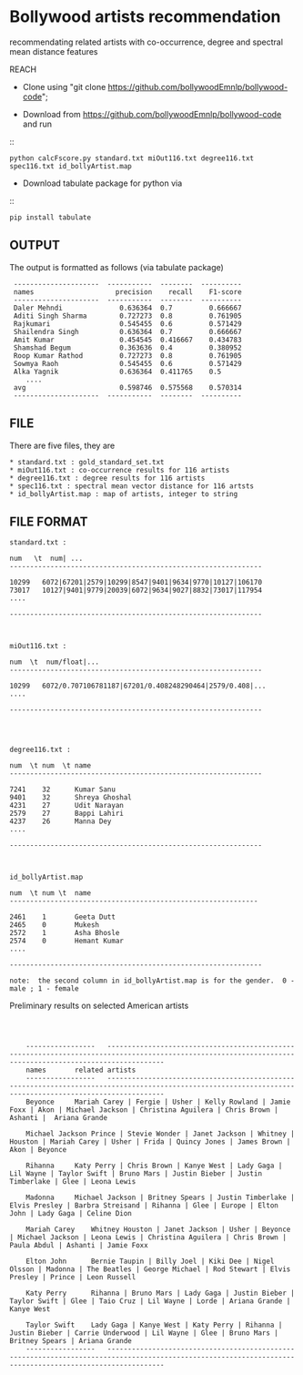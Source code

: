 # Bollywood artists recommendation
recommendating related artists with co-occurrence, degree and spectral mean distance features

REACH

* Clone using "git clone https://github.com/bollywoodEmnlp/bollywood-code";

* Download from https://github.com/bollywoodEmnlp/bollywood-code and run

::

    python calcFscore.py standard.txt miOut116.txt degree116.txt spec116.txt id_bollyArtist.map 


* Download tabulate package for python via 

::

    pip install tabulate



OUTPUT
------

 The output is formatted as follows (via tabulate package)

     ---------------------  -----------  --------  ----------
     names                    precision    recall    F1-score	    
     ---------------------  -----------  --------  ----------
     Daler Mehndi              0.636364  0.7         0.666667	    
     Aditi Singh Sharma        0.727273  0.8         0.761905	    
     Rajkumari                 0.545455  0.6         0.571429	    
     Shailendra Singh          0.636364  0.7         0.666667	    
     Amit Kumar                0.454545  0.416667    0.434783	    
     Shamshad Begum            0.363636  0.4         0.380952	   
     Roop Kumar Rathod         0.727273  0.8         0.761905	    
     Sowmya Raoh               0.545455  0.6         0.571429	    
     Alka Yagnik               0.636364  0.411765    0.5	    
        ....							    
     avg                       0.598746  0.575568    0.570314	    
     ---------------------  -----------  --------  ----------


FILE
----

 There are five files, they are 


    * standard.txt : gold_standard_set.txt						            
    * miOut116.txt : co-occurrence results for 116 artists					    
    * degree116.txt : degree results for 116 artists						    
    * spec116.txt : spectral mean vector distance for 116 artsts  			            
    * id_bollyArtist.map : map of artists, integer to string 	



FILE FORMAT
-----------

    standard.txt :					       	        
    
    num   \t  num| ...						
    --------------------------------------------------------------	
									
    10299   6072|67201|2579|10299|8547|9401|9634|9770|10127|106170	
    73017   10127|9401|9779|20039|6072|9634|9027|8832|73017|117954	
    ....								
									
    --------------------------------------------------------------	
									


    miOut116.txt :							
									
    num  \t  num/float|...						
    --------------------------------------------------------------    
    
    10299   6072/0.707106781187|67201/0.408248290464|2579/0.408|...	
    ....								
									
    --------------------------------------------------------------	
									



    degree116.txt :							
								        
    num  \t num  \t name					        
    --------------------------------------------------------------    
								        
    7241    32      Kumar Sanu				        
    9401    32      Shreya Ghoshal				        
    4231    27      Udit Narayan				        
    2579    27      Bappi Lahiri				        
    4237    26      Manna Dey					        
    ....							        
								        
    --------------------------------------------------------------    



    id_bollyArtist.map  					        
   								        
    num  \t num \t  name					        
    -------------------------------------------------------------     
   								        
    2461    1       Geeta Dutt				        
    2465    0       Mukesh					        
    2572    1       Asha Bhosle				        
    2574    0       Hemant Kumar				        
    ....							        
								        
    --------------------------------------------------------------    
								        
    note:  the second column in id_bollyArtist.map is for the gender.  0 - male ; 1 - female   
								        


Preliminary results on selected American artists
~~~~~~~~~~~~~~~~~~~~~~~~~~~~~~~~~~~~~~~~~~~~~~~~



    -----------------	----------------------------------------------------------------------------------------------------------------------------------------------------------
    names		related artists
    -----------------	----------------------------------------------------------------------------------------------------------------------------------------------------------
    Beyonce		Mariah Carey | Fergie | Usher | Kelly Rowland | Jamie Foxx | Akon | Michael Jackson | Christina Aguilera | Chris Brown | Ashanti |  Ariana Grande
    
    Michael Jackson	Prince | Stevie Wonder | Janet Jackson | Whitney | Houston | Mariah Carey | Usher | Frida | Quincy Jones | James Brown | Akon | Beyonce 
    
    Rihanna		Katy Perry | Chris Brown | Kanye West | Lady Gaga | Lil Wayne | Taylor Swift | Bruno Mars | Justin Bieber | Justin Timberlake | Glee | Leona Lewis 
    
    Madonna		Michael Jackson | Britney Spears | Justin Timberlake | Elvis Presley | Barbra Streisand | Rihanna | Glee | Europe | Elton John | Lady Gaga | Celine Dion 
    
    Mariah Carey	Whitney Houston | Janet Jackson | Usher | Beyonce | Michael Jackson | Leona Lewis | Christina Aguilera | Chris Brown | Paula Abdul | Ashanti | Jamie Foxx
    
    Elton John		Bernie Taupin | Billy Joel | Kiki Dee | Nigel Olsson | Madonna | The Beatles | George Michael | Rod Stewart | Elvis Presley | Prince | Leon Russell
    
    Katy Perry		Rihanna | Bruno Mars | Lady Gaga | Justin Bieber | Taylor Swift | Glee | Taio Cruz | Lil Wayne | Lorde | Ariana Grande | Kanye West
    
    Taylor Swift	Lady Gaga | Kanye West | Katy Perry | Rihanna | Justin Bieber | Carrie Underwood | Lil Wayne | Glee | Bruno Mars | Britney Spears | Ariana Grande
    -----------------	----------------------------------------------------------------------------------------------------------------------------------------------------------


